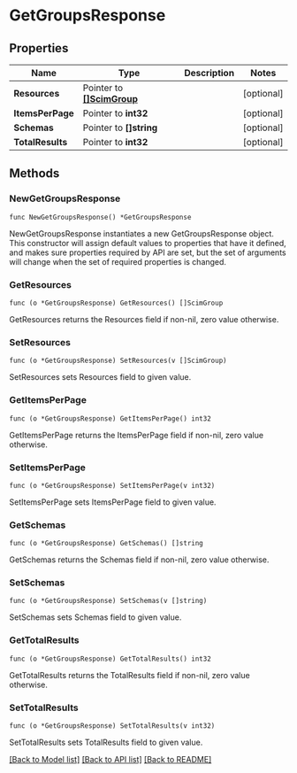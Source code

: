 # GetGroupsResponse

## Properties

Name | Type | Description | Notes
------------ | ------------- | ------------- | -------------
**Resources** | Pointer to [**[]ScimGroup**](ScimGroup.md) |  | [optional] 
**ItemsPerPage** | Pointer to **int32** |  | [optional] 
**Schemas** | Pointer to **[]string** |  | [optional] 
**TotalResults** | Pointer to **int32** |  | [optional] 

## Methods

### NewGetGroupsResponse

`func NewGetGroupsResponse() *GetGroupsResponse`

NewGetGroupsResponse instantiates a new GetGroupsResponse object.
This constructor will assign default values to properties that have it defined,
and makes sure properties required by API are set, but the set of arguments
will change when the set of required properties is changed.

### GetResources

`func (o *GetGroupsResponse) GetResources() []ScimGroup`

GetResources returns the Resources field if non-nil, zero value otherwise.

### SetResources

`func (o *GetGroupsResponse) SetResources(v []ScimGroup)`

SetResources sets Resources field to given value.

### GetItemsPerPage

`func (o *GetGroupsResponse) GetItemsPerPage() int32`

GetItemsPerPage returns the ItemsPerPage field if non-nil, zero value otherwise.

### SetItemsPerPage

`func (o *GetGroupsResponse) SetItemsPerPage(v int32)`

SetItemsPerPage sets ItemsPerPage field to given value.

### GetSchemas

`func (o *GetGroupsResponse) GetSchemas() []string`

GetSchemas returns the Schemas field if non-nil, zero value otherwise.

### SetSchemas

`func (o *GetGroupsResponse) SetSchemas(v []string)`

SetSchemas sets Schemas field to given value.

### GetTotalResults

`func (o *GetGroupsResponse) GetTotalResults() int32`

GetTotalResults returns the TotalResults field if non-nil, zero value otherwise.

### SetTotalResults

`func (o *GetGroupsResponse) SetTotalResults(v int32)`

SetTotalResults sets TotalResults field to given value.


[[Back to Model list]](../README.md#documentation-for-models) [[Back to API list]](../README.md#documentation-for-api-endpoints) [[Back to README]](../README.md)


